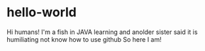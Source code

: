 # hello-world

Hi humans!
I'm a fish in JAVA learning 
and anolder sister said it is humiliating not know how to use github
So here I am!
